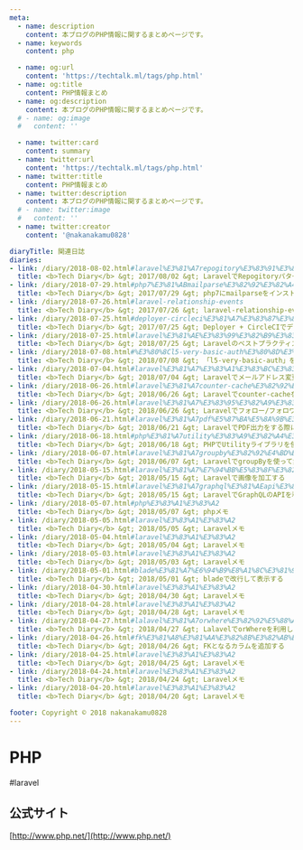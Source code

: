 ```yaml
---
meta:
  - name: description
    content: 本ブログのPHP情報に関するまとめページです。
  - name: keywords
    content: php

  - name: og:url
    content: 'https://techtalk.ml/tags/php.html'
  - name: og:title
    content: PHP情報まとめ
  - name: og:description
    content: 本ブログのPHP情報に関するまとめページです。
  # - name: og:image
  #   content: ''

  - name: twitter:card
    content: summary
  - name: twitter:url
    content: 'https://techtalk.ml/tags/php.html'
  - name: twitter:title
    content: PHP情報まとめ
  - name: twitter:description
    content: 本ブログのPHP情報に関するまとめページです。
  # - name: twitter:image
  #   content: ''
  - name: twitter:creator
    content: '@nakanakamu0828'

diaryTitle: 関連日誌
diaries:
- link: /diary/2018-08-02.html#laravel%E3%81%A7repogitory%E3%83%91%E3%82%BF%E3%83%BC%E3%83%B3%E3%82%92%E4%BD%BF%E3%81%86
  title: <b>Tech Diary</b> &gt; 2017/08/02 &gt; LaravelでRepogitoryパターンを使う
- link: /diary/2018-07-29.html#php7%E3%81%ABmailparse%E3%82%92%E3%82%A4%E3%83%B3%E3%82%B9%E3%83%88%E3%83%BC%E3%83%AB%E3%81%99%E3%82%8B
  title: <b>Tech Diary</b> &gt; 2017/07/29 &gt; php7にmailparseをインストールする
- link: /diary/2018-07-26.html#laravel-relationship-events
  title: <b>Tech Diary</b> &gt; 2017/07/26 &gt; laravel-relationship-events
- link: /diary/2018-07-25.html#deployer-circleci%E3%81%A7%E3%83%87%E3%83%97%E3%83%AD%E3%82%A4%E3%82%92%E8%87%AA%E5%8B%95%E5%8C%96%E3%81%99%E3%82%8B
  title: <b>Tech Diary</b> &gt; 2017/07/25 &gt; Deployer + CircleCIでデプロイを自動化する
- link: /diary/2018-07-25.html#laravel%E3%81%AE%E3%83%99%E3%82%B9%E3%83%88%E3%83%97%E3%83%A9%E3%82%AF%E3%83%86%E3%82%A3%E3%82%B9
  title: <b>Tech Diary</b> &gt; 2018/07/25 &gt; Laravelのベストプラクティス
- link: /diary/2018-07-08.html#%E3%80%8Cl5-very-basic-auth%E3%80%8D%E3%82%92%E5%88%A9%E7%94%A8%E3%81%97%E3%81%A6basic%E8%AA%8D%E8%A8%BC%E3%81%99%E3%82%8B
  title: <b>Tech Diary</b> &gt; 2018/07/08 &gt; 「l5-very-basic-auth」を利用してbasic認証する
- link: /diary/2018-07-04.html#laravel%E3%81%A7%E3%83%A1%E3%83%BC%E3%83%AB%E3%82%A2%E3%83%89%E3%83%AC%E3%82%B9%E5%A4%89%E6%9B%B4%E3%82%92%E3%81%99%E3%82%8B%E3%81%AB%E3%81%AF
  title: <b>Tech Diary</b> &gt; 2018/07/04 &gt; Laravelでメールアドレス変更をするには
- link: /diary/2018-06-26.html#laravel%E3%81%A7counter-cache%E3%82%92%E5%88%A9%E7%94%A8%E3%81%99%E3%82%8B
  title: <b>Tech Diary</b> &gt; 2018/06/26 &gt; Laravelでcounter-cacheを利用する
- link: /diary/2018-06-26.html#laravel%E3%81%A7%E3%83%95%E3%82%A9%E3%83%AD%E3%83%BC-%E3%83%95%E3%82%A9%E3%83%AD%E3%83%AF%E3%83%BC%E6%A9%9F%E8%83%BD%E3%82%92%E4%BD%9C%E6%88%90%E3%81%99%E3%82%8B
  title: <b>Tech Diary</b> &gt; 2018/06/26 &gt; Laravelでフォロー/フォロワー機能を作成する
- link: /diary/2018-06-21.html#laravel%E3%81%A7pdf%E5%87%BA%E5%8A%9B%E3%82%92%E3%81%99%E3%82%8B%E9%9A%9B%E3%81%AB%E3%83%BB%E3%83%BB%E3%83%BB
  title: <b>Tech Diary</b> &gt; 2018/06/21 &gt; LaravelでPDF出力をする際に・・・
- link: /diary/2018-06-18.html#php%E3%81%A7utility%E3%83%A9%E3%82%A4%E3%83%96%E3%83%A9%E3%83%AA%E3%82%92%E4%BD%BF%E3%81%86
  title: <b>Tech Diary</b> &gt; 2018/06/18 &gt; PHPでUtilityライブラリを使う
- link: /diary/2018-06-07.html#laravel%E3%81%A7groupby%E3%82%92%E4%BD%BF%E3%81%A3%E3%81%A6%E9%9B%86%E8%A8%88%E3%81%99%E3%82%8B
  title: <b>Tech Diary</b> &gt; 2018/06/07 &gt; LaravelでgroupByを使って集計する
- link: /diary/2018-05-15.html#laravel%E3%81%A7%E7%94%BB%E5%83%8F%E3%82%92%E5%8A%A0%E5%B7%A5%E3%81%99%E3%82%8B
  title: <b>Tech Diary</b> &gt; 2018/05/15 &gt; Laravelで画像を加工する
- link: /diary/2018-05-15.html#laravel%E3%81%A7graphql%E3%81%AEapi%E3%82%92%E5%88%A9%E7%94%A8%E3%81%99%E3%82%8B%E6%96%B9%E6%B3%95
  title: <b>Tech Diary</b> &gt; 2018/05/15 &gt; LaravelでGraphQLのAPIを利用する方法
- link: /diary/2018-05-07.html#php%E3%83%A1%E3%83%A2
  title: <b>Tech Diary</b> &gt; 2018/05/07 &gt; phpメモ
- link: /diary/2018-05-05.html#laravel%E3%83%A1%E3%83%A2
  title: <b>Tech Diary</b> &gt; 2018/05/05 &gt; Laravelメモ 
- link: /diary/2018-05-04.html#laravel%E3%83%A1%E3%83%A2
  title: <b>Tech Diary</b> &gt; 2018/05/04 &gt; Laravelメモ
- link: /diary/2018-05-03.html#laravel%E3%83%A1%E3%83%A2
  title: <b>Tech Diary</b> &gt; 2018/05/03 &gt; Laravelメモ
- link: /diary/2018-05-01.html#blade%E3%81%A7%E6%94%B9%E8%A1%8C%E3%81%97%E3%81%A6%E8%A1%A8%E7%A4%BA%E3%81%99%E3%82%8B
  title: <b>Tech Diary</b> &gt; 2018/05/01 &gt; bladeで改行して表示する
- link: /diary/2018-04-30.html#laravel%E3%83%A1%E3%83%A2
  title: <b>Tech Diary</b> &gt; 2018/04/30 &gt; Laravelメモ
- link: /diary/2018-04-28.html#laravel%E3%83%A1%E3%83%A2
  title: <b>Tech Diary</b> &gt; 2018/04/28 &gt; Laravelメモ
- link: /diary/2018-04-27.html#lalavel%E3%81%A7orwhere%E3%82%92%E5%88%A9%E7%94%A8%E3%81%97%E3%81%A6%E3%80%81%E3%82%AF%E3%82%A8%E3%83%AA%E3%81%ABor%E6%9D%A1%E4%BB%B6%E3%82%92%E8%BF%BD%E5%8A%A0%E3%81%99%E3%82%8B
  title: <b>Tech Diary</b> &gt; 2018/04/27 &gt; LalavelでorWhereを利用して、クエリにOR条件を追加する
- link: /diary/2018-04-26.html#fk%E3%81%A8%E3%81%AA%E3%82%8B%E3%82%AB%E3%83%A9%E3%83%A0%E3%82%92%E8%BF%BD%E5%8A%A0%E3%81%99%E3%82%8B
  title: <b>Tech Diary</b> &gt; 2018/04/26 &gt; FKとなるカラムを追加する
- link: /diary/2018-04-25.html#laravel%E3%83%A1%E3%83%A2
  title: <b>Tech Diary</b> &gt; 2018/04/25 &gt; Laravelメモ
- link: /diary/2018-04-24.html#laravel%E3%83%A1%E3%83%A2
  title: <b>Tech Diary</b> &gt; 2018/04/24 &gt; Laravelメモ
- link: /diary/2018-04-20.html#laravel%E3%83%A1%E3%83%A2
  title: <b>Tech Diary</b> &gt; 2018/04/20 &gt; Laravelメモ

footer: Copyright © 2018 nakanakamu0828
---
```

# PHP
#laravel
## 公式サイト
[http://www.php.net/](http://www.php.net/)
